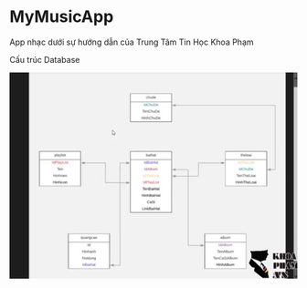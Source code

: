 # MyMusicApp
App nhạc dưới sự hướng dẫn của Trung Tâm Tin Học Khoa Phạm

Cấu trúc Database

![diagram](databasemusicapp.jpg)
